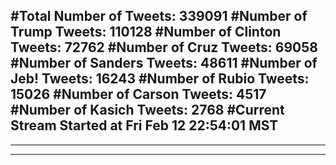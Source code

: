 #Total Number of Tweets: 339091 
#Number of Trump Tweets: 110128
#Number of Clinton Tweets: 72762
#Number of Cruz Tweets: 69058
#Number of Sanders Tweets: 48611
#Number of Jeb! Tweets: 16243
#Number of Rubio Tweets: 15026
#Number of Carson Tweets: 4517
#Number of Kasich Tweets: 2768
#Current Stream Started at Fri Feb 12 22:54:01 MST
---
---
---
